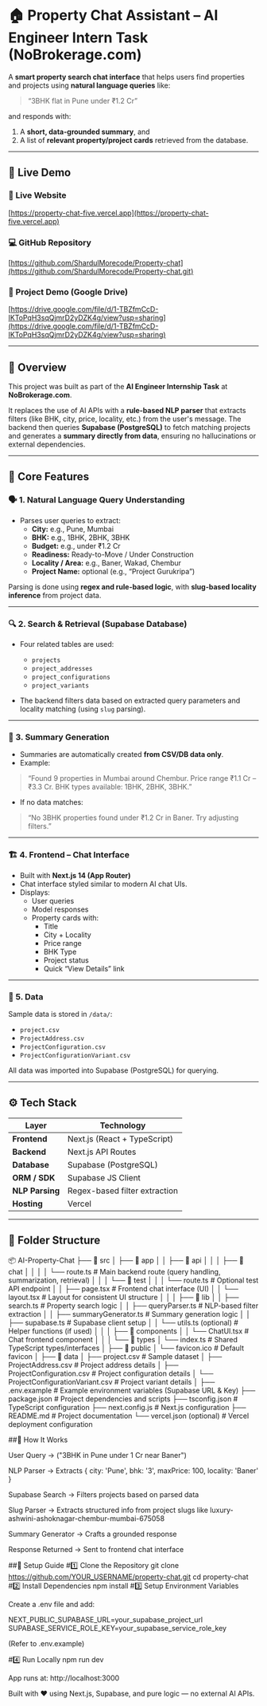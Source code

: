 # 🏠 Property Chat Assistant – AI Engineer Intern Task (NoBrokerage.com)

A **smart property search chat interface** that helps users find properties and projects using **natural language queries** like:

> “3BHK flat in Pune under ₹1.2 Cr”

and responds with:
1. A **short, data-grounded summary**, and  
2. A list of **relevant property/project cards** retrieved from the database.

---

## 🚀 Live Demo

### 🔗 Live Website  
[https://property-chat-five.vercel.app](https://property-chat-five.vercel.app)

### 💻 GitHub Repository  
[https://github.com/ShardulMorecode/Property-chat](https://github.com/ShardulMorecode/Property-chat.git)

### 🎥 Project Demo (Google Drive)  
[https://drive.google.com/file/d/1-TBZfmCcD-IKToPqH3sqQjmrD2yDZK4g/view?usp=sharing](https://drive.google.com/file/d/1-TBZfmCcD-IKToPqH3sqQjmrD2yDZK4g/view?usp=sharing)


---

## 🧠 Overview

This project was built as part of the **AI Engineer Internship Task** at **NoBrokerage.com**.

It replaces the use of AI APIs with a **rule-based NLP parser** that extracts filters (like BHK, city, price, locality, etc.) from the user's message. The backend then queries **Supabase (PostgreSQL)** to fetch matching projects and generates a **summary directly from data**, ensuring no hallucinations or external dependencies.

---

## 🧩 Core Features

### 🗣️ 1. Natural Language Query Understanding
- Parses user queries to extract:
  - **City:** e.g., Pune, Mumbai  
  - **BHK:** e.g., 1BHK, 2BHK, 3BHK  
  - **Budget:** e.g., under ₹1.2 Cr  
  - **Readiness:** Ready-to-Move / Under Construction  
  - **Locality / Area:** e.g., Baner, Wakad, Chembur  
  - **Project Name:** optional (e.g., “Project Gurukripa”)

Parsing is done using **regex and rule-based logic**, with **slug-based locality inference** from project data.

---

### 🔍 2. Search & Retrieval (Supabase Database)
- Four related tables are used:
  - `projects`
  - `project_addresses`
  - `project_configurations`
  - `project_variants`

- The backend filters data based on extracted query parameters and locality matching (using `slug` parsing).

---

### 🧾 3. Summary Generation
- Summaries are automatically created **from CSV/DB data only**.  
- Example:

> “Found 9 properties in Mumbai around Chembur. Price range ₹1.1 Cr – ₹3.3 Cr. BHK types available: 1BHK, 2BHK, 3BHK.”

- If no data matches:

> “No 3BHK properties found under ₹1.2 Cr in Baner. Try adjusting filters.”

---

### 🏗️ 4. Frontend – Chat Interface
- Built with **Next.js 14 (App Router)**  
- Chat interface styled similar to modern AI chat UIs.  
- Displays:
  - User queries
  - Model responses
  - Property cards with:
    - Title  
    - City + Locality  
    - Price range  
    - BHK Type  
    - Project status  
    - Quick “View Details” link

---

### 💾 5. Data
Sample data is stored in `/data/`:

- `project.csv`  
- `ProjectAddress.csv`  
- `ProjectConfiguration.csv`  
- `ProjectConfigurationVariant.csv`

All data was imported into Supabase (PostgreSQL) for querying.

---

## ⚙️ Tech Stack

| Layer | Technology |
| ------ | ----------- |
| **Frontend** | Next.js (React + TypeScript) |
| **Backend** | Next.js API Routes |
| **Database** | Supabase (PostgreSQL) |
| **ORM / SDK** | Supabase JS Client |
| **NLP Parsing** | Regex-based filter extraction |
| **Hosting** | Vercel |

---

## 🧱 Folder Structure
📦 AI-Property-Chat
├── 📁 src
│   ├── 📁 app
│   │   ├── 📁 api
│   │   │   ├── 📁 chat
│   │   │   │   └── route.ts        # Main backend route (query handling, summarization, retrieval)
│   │   │   └── 📁 test
│   │   │       └── route.ts        # Optional test API endpoint
│   │   ├── page.tsx                # Frontend chat interface (UI)
│   │   └── layout.tsx              # Layout for consistent UI structure
│   │
│   ├── 📁 lib
│   │   ├── search.ts               # Property search logic
│   │   ├── queryParser.ts          # NLP-based filter extraction
│   │   ├── summaryGenerator.ts     # Summary generation logic
│   │   ├── supabase.ts             # Supabase client setup
│   │   └── utils.ts (optional)     # Helper functions (if used)
│   │
│   ├── 📁 components
│   │   └── ChatUI.tsx              # Chat frontend component
│   │
│   └── 📁 types
│       └── index.ts                # Shared TypeScript types/interfaces
│
├── 📁 public
│   └── favicon.ico                 # Default favicon
│
├── 📁 data
│   ├── project.csv                 # Sample dataset
│   ├── ProjectAddress.csv          # Project address details
│   ├── ProjectConfiguration.csv    # Project configuration details
│   └── ProjectConfigurationVariant.csv # Project variant details
│
├── .env.example                    # Example environment variables (Supabase URL & Key)
├── package.json                    # Project dependencies and scripts
├── tsconfig.json                   # TypeScript configuration
├── next.config.js                  # Next.js configuration
├── README.md                       # Project documentation
└── vercel.json (optional)          # Vercel deployment configuration



##🧠 How It Works

User Query → ("3BHK in Pune under 1 Cr near Baner")

NLP Parser → Extracts { city: 'Pune', bhk: '3', maxPrice: 100, locality: 'Baner' }

Supabase Search → Filters projects based on parsed data

Slug Parser → Extracts structured info from project slugs like luxury-ashwini-ashoknagar-chembur-mumbai-675058

Summary Generator → Crafts a grounded response

Response Returned → Sent to frontend chat interface

##🧰 Setup Guide
#1️⃣ Clone the Repository
git clone https://github.com/YOUR_USERNAME/property-chat.git
cd property-chat
#2️⃣ Install Dependencies
npm install
#3️⃣ Setup Environment Variables

Create a .env file and add:

NEXT_PUBLIC_SUPABASE_URL=your_supabase_project_url
SUPABASE_SERVICE_ROLE_KEY=your_supabase_service_role_key

(Refer to .env.example)

#4️⃣ Run Locally
npm run dev

App runs at: http://localhost:3000

Built with ❤️ using Next.js, Supabase, and pure logic — no external AI APIs.
